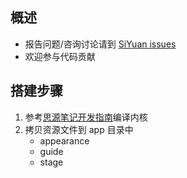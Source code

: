 ## 概述

* 报告问题/咨询讨论请到 [SiYuan issues](https://github.com/siyuan-note/siyuan/issues)
* 欢迎参与代码贡献

## 搭建步骤

1. 参考[思源笔记开发指南](https://github.com/siyuan-note/siyuan/blob/master/DEV_zh_CN.md)编译内核
2. 拷贝资源文件到 app 目录中
   * appearance
   * guide
   * stage
